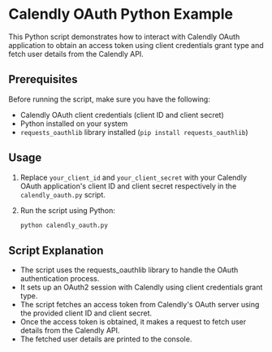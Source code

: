# Calendly OAuth Python Example

This Python script demonstrates how to interact with Calendly OAuth application to obtain an access token using client credentials grant type and fetch user details from the Calendly API.

## Prerequisites

Before running the script, make sure you have the following:

- Calendly OAuth client credentials (client ID and client secret)
- Python installed on your system
- `requests_oauthlib` library installed (`pip install requests_oauthlib`)

## Usage

1. Replace `your_client_id` and `your_client_secret` with your Calendly OAuth application's client ID and client secret respectively in the `calendly_oauth.py` script.
2. Run the script using Python:

   ```bash
   python calendly_oauth.py
   ```
## Script Explanation

- The script uses the requests_oauthlib library to handle the OAuth authentication process.
- It sets up an OAuth2 session with Calendly using client credentials grant type.
- The script fetches an access token from Calendly's OAuth server using the provided client ID and client secret.
- Once the access token is obtained, it makes a request to fetch user details from the Calendly API.
- The fetched user details are printed to the console.

